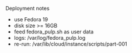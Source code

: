 Deployment notes
- use Fedora 19
- disk size >= 16GB
- feed fedora_pulp.sh as user data
- logs: /var/log/fedora_pulp.log
- re-run: /var/lib/cloud/instance/scripts/part-001
